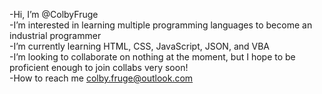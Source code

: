 -Hi, I’m @ColbyFruge<br>
-I’m interested in learning multiple programming languages to become an industrial programmer<br>
-I’m currently learning HTML, CSS, JavaScript, JSON, and VBA<br>
-I’m looking to collaborate on nothing at the moment, but I hope to be proficient enough to join collabs very soon!<br>
-How to reach me colby.fruge@outlook.com

<!---
ColbyFruge/ColbyFruge is a ✨ special ✨ repository because its `README.md` (this file) appears on your GitHub profile.
You can click the Preview link to take a look at your changes.
--->
